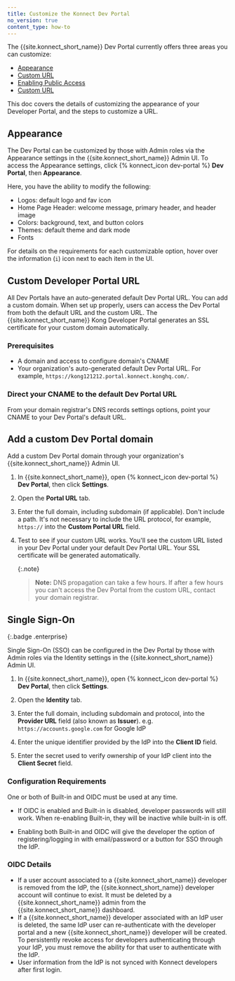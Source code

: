 ```yaml
---
title: Customize the Konnect Dev Portal
no_version: true
content_type: how-to
---
```


The {{site.konnect_short_name}} Dev Portal currently offers three areas you can customize:
* [Appearance](#appearance)
* [Custom URL](#add-a-custom-dev-portal-domain)
* [Enabling Public Access](/konnect/dev-portal/publish/#access)
* [Custom URL](#single-sign-on)

This doc covers the details of customizing the appearance of your Developer Portal, and the steps to customize a URL.

## Appearance

The Dev Portal can be customized by those with Admin roles via the Appearance
settings in the {{site.konnect_short_name}} Admin UI. To access the Appearance
settings, click {% konnect_icon dev-portal %} **Dev Portal**, then **Appearance**.

Here, you have the ability to modify the following:

* Logos: default logo and fav icon
* Home Page Header: welcome message, primary header, and header image
* Colors: background, text, and button colors
* Themes: default theme and dark mode
* Fonts

For details on the requirements for each customizable option, hover over the information (`i`) icon next to each item in the UI.


## Custom Developer Portal URL

All Dev Portals have an auto-generated default Dev Portal URL. You can add a custom domain. When set up properly, users can access the Dev Portal from both the default URL and the custom URL. The {{site.konnect_short_name}} Kong Developer Portal generates an SSL certificate for your custom domain automatically.

### Prerequisites

* A domain and access to configure domain's CNAME
* Your organization's auto-generated default Dev Portal URL. For example, `https://kong121212.portal.konnect.konghq.com/`.

### Direct your CNAME to the default Dev Portal URL

From your domain registrar's DNS records settings options, point your CNAME to your Dev Portal's default URL.


## Add a custom Dev Portal domain

Add a custom Dev Portal domain through your organization's {{site.konnect_short_name}} Admin UI.

1. In {{site.konnect_short_name}}, open {% konnect_icon dev-portal %} **Dev Portal**, then click **Settings**.

2. Open the **Portal URL** tab.

3. Enter the full domain, including subdomain (if applicable). Don't include a path. It's not necessary to include the URL protocol, for example, `https://` into the **Custom Portal URL** field.

4. Test to see if your custom URL works. You'll see the custom URL listed in your Dev Portal under your default Dev Portal URL. Your SSL certificate will be generated automatically.

   {:.note}
   > **Note:** DNS propagation can take a few hours. If after a few hours you can't access the Dev Portal from the custom URL, contact your domain registrar.

## Single Sign-On
{:.badge .enterprise}

Single Sign-On (SSO) can be configured in the Dev Portal by those with Admin roles via the Identity settings in the {{site.konnect_short_name}} Admin UI.

1. In {{site.konnect_short_name}}, open {% konnect_icon dev-portal %} **Dev Portal**, then click **Settings**.

2. Open the **Identity** tab.

3. Enter the full domain, including subdomain and protocol, into the  **Provider URL** field (also known as **Issuer**). e.g. `https://accounts.google.com` for Google IdP

4. Enter the unique identifier provided by the IdP into the **Client ID** field.

5. Enter the secret used to verify ownership of your IdP client into the **Client Secret** field.

### Configuration Requirements

One or both of Built-in and OIDC must be used at any time.

* If OIDC is enabled and Built-in is disabled, developer passwords will still work. When re-enabling Built-in, they will be inactive while built-in is off.

* Enabling both Built-in and OIDC will give the developer the option of registering/logging in with email/password or a button for SSO through the IdP.

### OIDC Details

* If a user account associated to a {{site.konnect_short_name}} developer is removed from the IdP, the {{site.konnect_short_name}} developer account will continue to exist. It must be deleted by a {{site.konnect_short_name}} admin from the {{site.konnect_short_name}} dashboard.
* If a {{site.konnect_short_name}} developer associated with an IdP user is deleted, the same IdP user can re-authenticate with the developer portal and a new {{site.konnect_short_name}} developer will be created. To persistently revoke access for developers authenticating through your IdP, you must remove the ability for that user to authenticate with the IdP.
* User information from the IdP is not synced with Konnect developers after first login.
